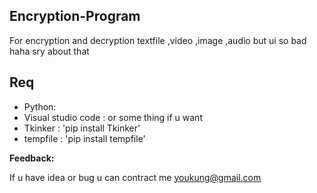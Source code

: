 ## Encryption-Program

For encryption and decryption textfile ,video ,image ,audio
but ui so bad haha sry about that

## Req

  
- Python: 
- Visual studio code : or some thing if u want
- Tkinker : 'pip install Tkinker'
- tempfile : 'pip install tempfile'





**Feedback:**

If u have idea or bug u can contract me youkung@gmail.com




  



  

